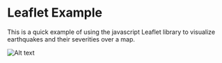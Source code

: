 # Leaflet Example

This is a quick example of using the javascript Leaflet library to visualize earthquakes and their severities over a map.

![Alt text](/LeafletExample/Screenshot/mapscreenshot.png?raw=true "Optional Title")
